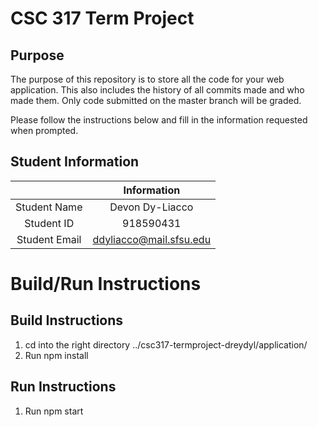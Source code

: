 # CSC 317 Term Project

## Purpose

The purpose of this repository is to store all the code for your web application. This also includes the history of all commits made and who made them. Only code submitted on the master branch will be graded.

Please follow the instructions below and fill in the information requested when prompted.

## Student Information

|               | Information            |
|:-------------:|:--------------:        |
| Student Name  | Devon Dy-Liacco        |
| Student ID    | 918590431              |
| Student Email | ddyliacco@mail.sfsu.edu|



# Build/Run Instructions

## Build Instructions
1. cd into the right directory ../csc317-termproject-dreydyl/application/
2. Run npm install

## Run Instructions
1. Run npm start